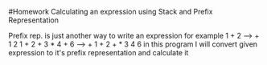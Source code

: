 #Homework
Calculating an expression using Stack and Prefix Representation

Prefix rep. is just another way to write an expression
for example 
1 + 2 --> + 1 2
1 + 2 + 3 * 4 + 6 --> + 1 + 2 + * 3 4 6 
in this program I will convert given expression to it's prefix representation
and calculate it